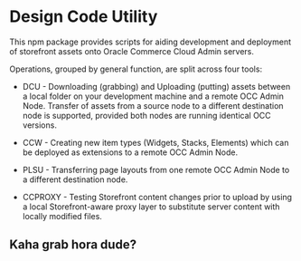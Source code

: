 Design Code Utility
===================

This npm package provides scripts for aiding development and deployment
of storefront assets onto Oracle Commerce Cloud Admin servers.

Operations, grouped by general function, are split across four tools:

* DCU - Downloading (grabbing) and Uploading (putting) assets between
        a local folder on your development machine and a remote OCC Admin
        Node. Transfer of assets from a source node to a different
        destination node is supported, provided both nodes are running
        identical OCC versions.

* CCW - Creating new item types (Widgets, Stacks, Elements) which can be
        deployed as extensions to a remote OCC Admin Node.

* PLSU - Transferring page layouts from one remote OCC Admin Node to
         a different destination node.

* CCPROXY - Testing Storefront content changes prior to upload by using a
            local Storefront-aware proxy layer to substitute server content
            with locally modified files.

## Kaha grab hora dude?
